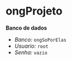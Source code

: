 # ongProjeto

**Banco de dados**
* *Banco:* ``ongSoPorElas``
* *Usuario:* `root`
* *Senha:* `vazio`
